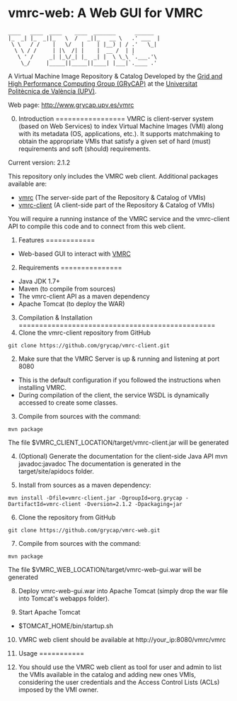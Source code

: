 vmrc-web: A Web GUI for VMRC
========

<!-- language: lang-none -->
    ____   ____  ____    ____  _______      ______  
    |_  _| |_  _||_   \  /   _||_   __ \   .' ___  |
     \ \   / /    |   \/   |    | |__) | / .'   \_|
      \ \ / /     | |\  /| |    |  __ /  | |
       \ ' /     _| |_\/_| |_  _| |  \ \_\ `.___.'\
        \_/     |_____||_____||____| |___|`.____ .'


A Virtual Machine Image Repository & Catalog
Developed by the [Grid and High Performance Computing Group (GRyCAP)](http://www.grycap.upv.es) at the
[Universitat Politècnica de València (UPV)](http://www.upv.es).

Web page: http://www.grycap.upv.es/vmrc

0. Introduction
=================
VMRC is client-server system (based on Web Services) to index Virtual Machine Images (VMI)
along with its metadata (OS, applications, etc.). It supports matchmaking to obtain the appropriate VMIs
that satisfy a given set of hard (must) requirements and soft (should) requirements.

Current version: 2.1.2

This repository only includes the VMRC web client. Additional packages available are:
  - [vmrc](http://github.com/grycap/vmrc) (The server-side part of the Repository & Catalog of VMIs)
  - [vmrc-client](http://github.com/grycap/vmrc-client) (A client-side part of the Repository & Catalog of VMIs)

You will require a running instance of the VMRC service and the vmrc-client API to compile this code and to connect from this web client.

1. Features
============
+ Web-based GUI to interact with [VMRC](https://www.github.com/grycap/vmrc)

2. Requirements
===============
+ Java JDK 1.7+
+ Maven (to compile from sources)
+ The vmrc-client API as a maven dependency
+ Apache Tomcat (to deploy the WAR)

3. Compilation & Installation
================================================
1. Clone the vmrc-client repository from GitHub
```
git clone https://github.com/grycap/vmrc-client.git
```

2. Make sure that the VMRC Server is up & running and listening at port 8080
  * This is the default configuration if you followed the instructions when installing VMRC.
  * During compilation of the client, the service WSDL is dynamically accessed to create some classes.

3. Compile from sources with the command:
```
mvn package
```
The file $VMRC_CLIENT_LOCATION/target/vmrc-client.jar will be generated

4. (Optional) Generate the documentation for the client-side Java API
        mvn javadoc:javadoc
The documentation is generated in the target/site/apidocs folder.

5. Install from sources as a maven dependency: 
```
mvn install -Dfile=vmrc-client.jar -DgroupId=org.grycap -DartifactId=vmrc-client -Dversion=2.1.2 -Dpackaging=jar
```

6. Clone the repository from GitHub
```
git clone https://github.com/grycap/vmrc-web.git
```

7. Compile from sources with the command:
```
mvn package
```
The file $VMRC_WEB_LOCATION/target/vmrc-web-gui.war will be generated

8. Deploy vmrc-web-gui.war into Apache Tomcat (simply drop the war file into Tomcat's webapps folder).

9. Start Apache Tomcat
  + $TOMCAT_HOME/bin/startup.sh

10. VMRC web client should be available at http://your_ip:8080/vmrc/vmrc

4. Usage
===========
1. You should use the VMRC web client as tool for user and admin to list the VMIs available in the catalog and adding new ones VMIs, considering the user credentials and the Access Control Lists (ACLs) imposed by the VMI owner.
